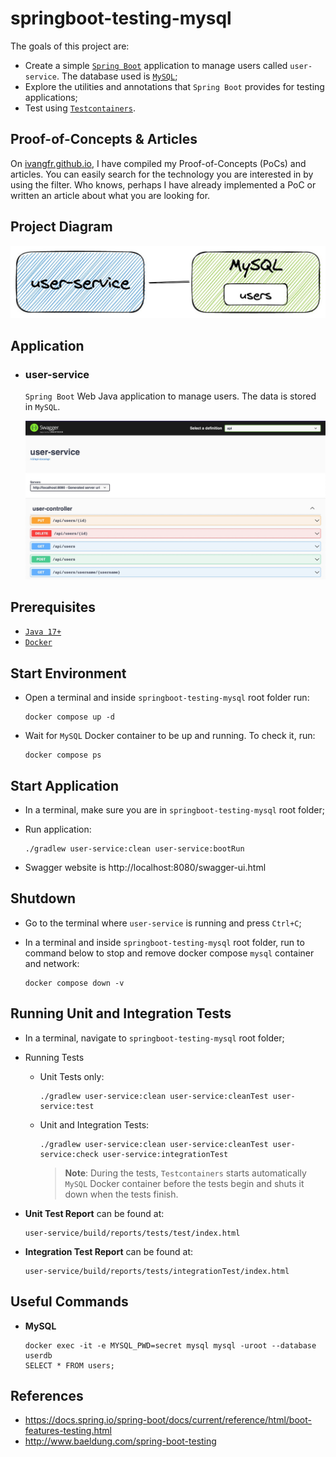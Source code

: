 # springboot-testing-mysql

The goals of this project are:
- Create a simple [`Spring Boot`](https://docs.spring.io/spring-boot/docs/current/reference/htmlsingle/) application to manage users called `user-service`. The database used is [`MySQL`](https://www.mysql.com);
- Explore the utilities and annotations that `Spring Boot` provides for testing applications;
- Test using [`Testcontainers`](https://www.testcontainers.org/).

## Proof-of-Concepts & Articles

On [ivangfr.github.io](https://ivangfr.github.io), I have compiled my Proof-of-Concepts (PoCs) and articles. You can easily search for the technology you are interested in by using the filter. Who knows, perhaps I have already implemented a PoC or written an article about what you are looking for.

## Project Diagram

![project-diagram](documentation/project-diagram.jpeg)

## Application

- ### user-service

  `Spring Boot` Web Java application to manage users. The data is stored in `MySQL`.
  
  ![user-service-swagger](documentation/user-service-swagger.jpeg)

## Prerequisites

- [`Java 17+`](https://www.oracle.com/java/technologies/downloads/#java17)
- [`Docker`](https://www.docker.com/)

## Start Environment

- Open a terminal and inside `springboot-testing-mysql` root folder run:
  ```
  docker compose up -d
  ```

- Wait for `MySQL` Docker container to be up and running. To check it, run:
  ```
  docker compose ps
  ```

## Start Application

- In a terminal, make sure you are in `springboot-testing-mysql` root folder;

- Run application:
  ```
  ./gradlew user-service:clean user-service:bootRun
  ```

- Swagger website is http://localhost:8080/swagger-ui.html

## Shutdown

- Go to the terminal where `user-service` is running and press `Ctrl+C`;

- In a terminal and inside `springboot-testing-mysql` root folder, run to command below to stop and remove docker compose `mysql` container and network:
  ```
  docker compose down -v
  ```

## Running Unit and Integration Tests

- In a terminal, navigate to `springboot-testing-mysql` root folder;

- Running Tests

  - Unit Tests only:
    ```
    ./gradlew user-service:clean user-service:cleanTest user-service:test
    ```

  - Unit and Integration Tests:
    ```
    ./gradlew user-service:clean user-service:cleanTest user-service:check user-service:integrationTest
    ```
    > **Note**: During the tests, `Testcontainers` starts automatically `MySQL` Docker container before the tests begin and shuts it down when the tests finish.

- **Unit Test Report** can be found at:
  ```
  user-service/build/reports/tests/test/index.html
  ```

- **Integration Test Report** can be found at:
  ```
  user-service/build/reports/tests/integrationTest/index.html
  ```

## Useful Commands

- **MySQL**
  ```
  docker exec -it -e MYSQL_PWD=secret mysql mysql -uroot --database userdb
  SELECT * FROM users;
  ```

## References

- https://docs.spring.io/spring-boot/docs/current/reference/html/boot-features-testing.html
- http://www.baeldung.com/spring-boot-testing
